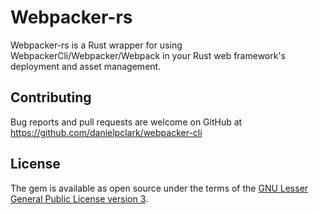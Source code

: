 # Webpacker-rs

Webpacker-rs is a Rust wrapper for using WebpackerCli/Webpacker/Webpack in your Rust web
framework's deployment and asset management.

## Contributing

Bug reports and pull requests are welcome on GitHub at https://github.com/danielpclark/webpacker-cli


## License

The gem is available as open source under the terms of the [GNU Lesser General Public License version 3](https://opensource.org/licenses/LGPL-3.0).
